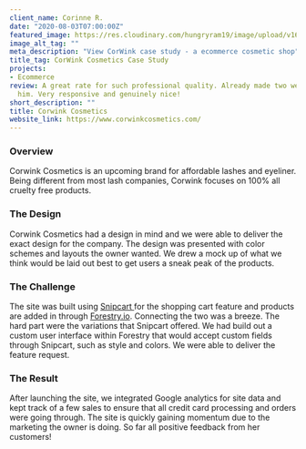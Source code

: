 ```yaml
---
client_name: Corinne R.
date: "2020-08-03T07:00:00Z"
featured_image: https://res.cloudinary.com/hungryram19/image/upload/v1628099263/hungryram/corwinkcosmetics_dvuvjt.jpg
image_alt_tag: ""
meta_description: "View CorWink case study - a ecommerce cosmetic shop"
title_tag: CorWink Cosmetics Case Study
projects:
- Ecommerce
review: A great rate for such professional quality. Already made two websites through
  him. Very responsive and genuinely nice!
short_description: ""
title: Corwink Cosmetics
website_link: https://www.corwinkcosmetics.com/
---
```

### Overview

Corwink Cosmetics is an upcoming brand for affordable lashes and eyeliner. Being different from most lash companies, Corwink focuses on 100% all cruelty free products.

### The Design

Corwink Cosmetics had a design in mind and we were able to deliver the exact design for the company. The design was presented with color schemes and layouts the owner wanted. We drew a mock up of what we think would be laid out best to get users a sneak peak of the products.

### The Challenge

The site was built using [Snipcart ](https://snipcart.com)for the shopping cart feature and products are added in through [Forestry.io](http://forestry.io/). Connecting the two was a breeze. The hard part were the variations that Snipcart offered. We had build out a custom user interface within Forestry that would accept custom fields through Snipcart, such as style and colors. We were able to deliver the feature request.

### The Result

After launching the site, we integrated Google analytics for site data and kept track of a few sales to ensure that all credit card processing and orders were going through. The site is quickly gaining momentum due to the marketing the owner is doing. So far all positive feedback from her customers!